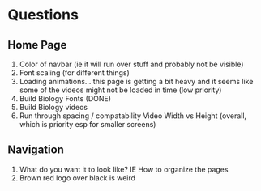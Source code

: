 # Questions

## Home Page

1. Color of navbar (ie it will run over stuff and probably not be visible)
2. Font scaling (for different things)
3. Loading animations... this page is getting a bit heavy and it seems like some of the videos might not be loaded in time (low priority)
4. Build Biology Fonts (DONE)
5. Build Biology videos
6. Run through spacing / compatability
    Video Width vs Height (overall, which is priority esp for smaller screens)

## Navigation

1. What do you want it to look like? IE How to organize the pages
2. Brown red logo over black is weird

